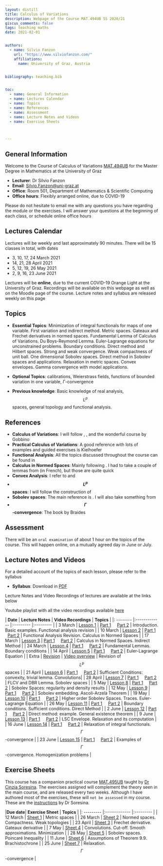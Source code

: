 ```yaml
---
layout: distill
title: Calculus of Variations
description: Webpage of the Course MAT.494UB SS 2020/21
giscus_comments: false
tags: teaching maths
date: 2021-02-01


authors:
  - name: Silvio Fanzon
    url: "https://www.silviofanzon.com/"
    affiliations:
      name: University of Graz, Austria


bibliography: teaching.bib


toc:
  - name: General Information
  - name: Lectures Calendar
  - name: Topics
  - name: References
  - name: Assessment
  - name: Lecture Notes and Videos
  - name: Exercise Sheets



---
```


## General Information

Welcome to the Course of Calculus of Variations [MAT.494UB](https://online.uni-graz.at/kfu_online/ee/ui/ca2/app/desktop/#/slc.tm.cp/student/courses/645502?$ctx=design=ca;lang=en&$scrollTo=toc_overview&ctx=design=ca;lang=en&scrollTo=toc_overview) for the Master Degree in Mathematics at the University of Graz

- **Lecturer**: Dr Silvio Fanzon
- **Email**: [Silvio.Fanzon@uni-graz.at](mailto:Silvio.Fanzon@uni-graz.at)
- **Office**: Room 501, Department of Mathematics & Scientific Computing
- **Office hours**: Flexibly arranged online, due to COVID-19

Please do not hesitate to email me with any questions you have regarding the module or the exercises. I will answer your questions at the beginning
of each class, or schedule online office hours




## Lectures Calendar

Lectures will be weekly and last approximately 90 minutes. There will be 15 classes in total, with dates

- 3, 10, 17, 24 March 2021
- 14, 21, 28 April 2021
- 5, 12, 19, 26 May 2021
- 2, 9, 16, 23 June 2021

Lectures will be **online**, due to the current COVID-19 Orange Light at the University of Graz. Recordings will be available on this webpage as well as on the Moodle page of the course.
Lecture notes and syllabus are released weekly on this page 



## Topics

- **Essential Topics**: Minimization of integral functionals for maps of one variable. First variation and indirect method. 
Metric spaces. Gateaux and Frechet derivatives in normed spaces. Fundamental Lemma of 
Calculus of Variations. Du Boys-Reymond Lemma. Euler-Lagrange equations for unconstrained problems. 
Boundary conditions. Direct method and Hilbert spaces. Strong and weak convergence. Weak compactness 
of unit ball. One dimensional Sobolev spaces. Direct method in Sobolev spaces and applications. Relaxation 
in metric spaces. Convex envelopes. Gamma convergence with model applications.

- **Optional Topics**: calibrations, Weierstrass fields, functions of bounded variation in one variable, $\Gamma$-convergence

- **Previous knowledge**: Basic knowledge of real analysis, $$L^p$$ spaces, general topology and functional analysis.




## References

- **Calculus of Variations**: I will follow <d-cite key="buttazzo"></d-cite>,  <d-cite key="dacorogna"></d-cite>, and the wonderful course by Gobbino <d-cite key="gobbino"></d-cite>
- **Practical Calculus of Variations**: A good reference with lots of examples and guided exercises is Kielhoefer <d-cite key="kielhoefer"></d-cite>
- **Functional Analysis**: All the topics discussed throughout the course can be found in <d-cite key="conway"></d-cite>
- **Calculus in Normed Spaces**: Mainly following <d-cite key="kesavan"></d-cite>. I had to take a couple of lemmas from <d-cite key="cartan"></d-cite> (in French), but those are quite quick
- **Convex Analysis**: I refer to <d-cite key="rockafellar"></d-cite> and <d-cite key="dacorogna-intro"></d-cite>
- **$$L^p$$ spaces**: I will follow the construction of <d-cite key="rudin"></d-cite>
- **Sobolev spaces**: The main reference is <d-cite key="leoni"></d-cite>. I will also take something from <d-cite key="brezis"></d-cite>
- **$$\Gamma$$-convergence**: The book by Braides <d-cite key="braides"></d-cite>




## Assessment

There will be an `oral examination` of about 1 hour on the topics of the course. This will happen online, on a mutually agreed day in June or July.





<style>
  table {
    border-collapse: collapse;
    width: 100%;
  }

  table, th, td {
    border: 1px solid black;
  }

  th, td {
    padding: 8px;
    text-align: left;
  }
</style>





## Lecture Notes and Videos

For a detailed account of the topics of each lesson, please refer to the syllabus

- **Syllabus**: Download in [PDF](/assets/pdf/teaching/2021-Calculus-of-Variations/syllabus.pdf)

Lecture Notes and Video Recordings of lectures are available at the links below

Youtube playlist with all the video recordings available [here](https://www.youtube.com/playlist?list=PLsKUpYVBKUxrcOyI1VNHu1cXgiFvvlbor)



| **Date**  |  **Lecture Notes**                                                                        | **Video Recordings**                                                                        |  **Topics**                                                  |
|: -------- |:-------------                                                                             |:---------                                                                                   |:---------                                                    |
|  3 March  | [Lesson 1](/assets/pdf/teaching/2021-Calculus-of-Variations/lecture_notes/lesson_01.pdf)  | [Part 1](https://youtu.be/2dMU_fnmbg4) &nbsp; &nbsp; [Part 2](https://youtu.be/rjRNcZigdP0) | Introduction. Basic examples. Functional analysis revision   |
|  10 March | [Lesson 2](/assets/pdf/teaching/2021-Calculus-of-Variations/lecture_notes/lesson_02.pdf)  | [Part 1](https://youtu.be/HXN3PbE0kD4) &nbsp; &nbsp; [Part 2](https://youtu.be/1BHR3gfcPYI) | Functional Analysis Revision. Calculus in Normed Spaces      |
|  17 March | [Lesson 3](/assets/pdf/teaching/2021-Calculus-of-Variations/lecture_notes/lesson_03.pdf)  | [Part 1](https://youtu.be/P8G2VTzdWw4) &nbsp; &nbsp; [Part 2](https://youtu.be/zeAfi3VjCGo) | Calculus in Normed Spaces. Indirect Method                   |
|  24 March | [Lesson 4](/assets/pdf/teaching/2021-Calculus-of-Variations/lecture_notes/lesson_04.pdf)  | [Part 1](https://youtu.be/eN3oi6vmaIg) &nbsp; &nbsp; [Part 2](https://youtu.be/KoT5sYjz0KE) | Fundamental Lemmas. Boundary conditions                      |
|  14 April | [Lesson 5](/assets/pdf/teaching/2021-Calculus-of-Variations/lecture_notes/lesson_05.pdf)  | [Part 1](https://youtu.be/-rN5lVqSNSo) &nbsp; &nbsp; [Part 2](https://youtu.be/m-fkISH4TJc) | Euler-Lagrange Equation                                      |
|  Extra    | [Revision](/assets/pdf/teaching/2021-Calculus-of-Variations/lecture_notes/lesson_05_revision.pdf)  | [Video overview](https://youtu.be/a9EB7gH__vI)                                     | Revision of $$L^p$$ spaces                                   |
|  21 April | [Lesson 6](/assets/pdf/teaching/2021-Calculus-of-Variations/lecture_notes/lesson_06.pdf)  | [Part 1](https://youtu.be/T9TrFIYlIW8) &nbsp; &nbsp; [Part 2](https://youtu.be/pown6pf4nGY) | Sufficient Conditions: convexity, trivial lemma. Convolutions|
|  28 April | [Lesson 7](/assets/pdf/teaching/2021-Calculus-of-Variations/lecture_notes/lesson_07.pdf)  | [Part 1](https://youtu.be/4weE16r31cc) &nbsp; &nbsp; [Part 2](https://youtu.be/rOpTF0zuFP4) | FLCV and DBR Lemma. Sobolev spaces                           |
|  5 May    | [Lesson 8](/assets/pdf/teaching/2021-Calculus-of-Variations/lecture_notes/lesson_08.pdf)  | [Part 1](https://youtu.be/38JAAgRrfOQ) &nbsp; &nbsp; [Part 2](https://youtu.be/kssYL7cLQKU) | Sobolev Spaces: regularity and density results               |
|  12 May   | [Lesson 9](/assets/pdf/teaching/2021-Calculus-of-Variations/lecture_notes/lesson_09.pdf)  | [Part 1](https://youtu.be/PmWYyxGachg) &nbsp; &nbsp; [Part 2](https://youtu.be/VyKQy9q_KyY) | Sobolev embedding. Ascoli-Arzelà Theorem                     |
|  19 May   | [Lesson 10](/assets/pdf/teaching/2021-Calculus-of-Variations/lecture_notes/lesson_10.pdf) | [Part 1](https://youtu.be/U-SaPTtzPnM) &nbsp; &nbsp; [Part 2](https://youtu.be/VWHRA5LnXBk) | Higher order Sobolev Spaces. Traces. Euler-Lagrange Equation |
|  26 May   | [Lesson 11](/assets/pdf/teaching/2021-Calculus-of-Variations/lecture_notes/lesson_11.pdf) | [Part 1](https://youtu.be/9CbugyVLTi4) &nbsp; &nbsp; [Part 2](https://youtu.be/_rpqnywxW_s) | Boundary conditions. Sufficient conditions. Direct Method    |
|  2 June   | [Lesson 12](/assets/pdf/teaching/2021-Calculus-of-Variations/lecture_notes/lesson_12.pdf) | [Part 1](https://youtu.be/5O1soP3zWoc) &nbsp; &nbsp; [Part 2](https://youtu.be/LR54HjmfQwU) | Direct method: example. General existence theorem            |
|  9 June   | [Lesson 13](/assets/pdf/teaching/2021-Calculus-of-Variations/lecture_notes/lesson_13.pdf) | [Part 1](https://youtu.be/GuR85sNuW80) &nbsp; &nbsp; [Part 2](https://youtu.be/9AL-_DxrDhE) | LSC Envelope. Relaxation and its computation                 |
|  16 June  | [Lesson 14](/assets/pdf/teaching/2021-Calculus-of-Variations/lecture_notes/lesson_14.pdf) | [Part 1](https://youtu.be/oDsr4BvuhZQ) &nbsp; &nbsp; [Part 2](https://youtu.be/gtMRTrvhs2c) | Relaxation of integral functionals. $$\Gamma$$-convergence   |
|  23 June  | [Lesson 15](/assets/pdf/teaching/2021-Calculus-of-Variations/lecture_notes/lesson_15.pdf) | [Part 1](https://youtu.be/wCVbBohylis) &nbsp; &nbsp; [Part 2](https://youtu.be/E770pJDvd-E) | Examples of $$\Gamma$$-convergence. Homogenization problems  |



## Exercise Sheets

This course has a companion practical course [MAT.495UB](https://online.uni-graz.at/kfu_online/ee/ui/ca2/app/desktop/#/slc.tm.cp/student/courses/645503?$ctx=design=ca;lang=en&$scrollTo=toc_overview) taught by [Dr Cinzia Soresina](https://scholar.google.com/citations?user=F-FkuUcAAAAJ). The exercises assigned will complement the theory seen in the main course, and are released every two weeks. Although I have authored most of the exercises, these will `not be assessed` in my course. These are the [instructions](/assets/pdf/teaching/2021-Calculus-of-Variations/instructions.pdf) by Dr Soresina.



|**Due date**|  **Exercise Sheet**                                                             |  **Topics**                                                 |
|: --------- |:-------------                                                                   |:---------                                                   |
| 12 March   | [Sheet 1](/assets/pdf/teaching/2021-Calculus-of-Variations/exercises/ex_01.pdf) |  Metric spaces                                              |
| 26 March   | [Sheet 2](/assets/pdf/teaching/2021-Calculus-of-Variations/exercises/ex_02.pdf) |  Normed spaces. Compactness. Weak topologies                |
| 23 April   | [Sheet 3](/assets/pdf/teaching/2021-Calculus-of-Variations/exercises/ex_03.pdf) |  Frechet derivative. Gateaux derivative                     |
|   7 May    | [Sheet 4](/assets/pdf/teaching/2021-Calculus-of-Variations/exercises/ex_04.pdf) |  Convolutions. Cut-off. Smooth approximations. Minimization |
|   28 May   | [Sheet 5](/assets/pdf/teaching/2021-Calculus-of-Variations/exercises/ex_05.pdf) |  Sobolev spaces. Poincaré Inequality                        |
|   11 June  | [Sheet 6](/assets/pdf/teaching/2021-Calculus-of-Variations/exercises/ex_06.pdf) |  Assumptions of Theorem 9.9. Brachistochrone                |
|   25 June  | [Sheet 7](/assets/pdf/teaching/2021-Calculus-of-Variations/exercises/ex_07.pdf) |  Relaxation. $$\Gamma$$-convergence                         |